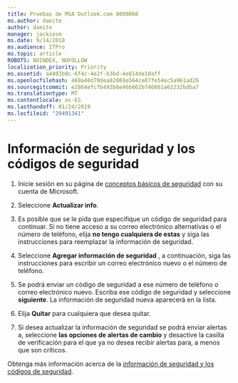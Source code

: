 ```yaml
---
title: Pruebas de MSA Outlook.com 8000060
ms.author: daeite
author: daeite
manager: jackiesm
ms.date: 9/14/2018
ms.audience: ITPro
ms.topic: article
ROBOTS: NOINDEX, NOFOLLOW
localization_priority: Priority
ms.assetid: a4403b0c-6f4c-4e2f-b3bd-4e814de10aff
ms.openlocfilehash: 469a48d70dea82069a564ce87fe54ec5a961ad26
ms.sourcegitcommit: e2864efcfb493b6e46b662b746661a61232bdba7
ms.translationtype: MT
ms.contentlocale: es-ES
ms.lasthandoff: 01/24/2019
ms.locfileid: "29491341"
---
```

# <a name="security-info-and-security-codes"></a>Información de seguridad y los códigos de seguridad

1. Inicie sesión en su página de [conceptos básicos de seguridad](https://account.microsoft.com/security) con su cuenta de Microsoft. 
    
2. Seleccione **Actualizar info**. 
    
3. Es posible que se le pida que especifique un código de seguridad para continuar. Si no tiene acceso a su correo electrónico alternativas o el número de teléfono, elija **no tengo cualquiera de estas** y siga las instrucciones para reemplazar la información de seguridad. 
    
4. Seleccione **Agregar información de seguridad** , a continuación, siga las instrucciones para escribir un correo electrónico nuevo o el número de teléfono. 
    
5. Se podrá enviar un código de seguridad a ese número de teléfono o correo electrónico nuevo. Escriba ese código de seguridad y seleccione **siguiente**. La información de seguridad nueva aparecerá en la lista. 
    
6. Elija **Quitar** para cualquiera que desea quitar. 
    
7. Si desea actualizar la información de seguridad se podrá enviar alertas a, seleccione **las opciones de alertas de cambio** y desactive la casilla de verificación para el que ya no desea recibir alertas para, a menos que son críticos. 
    
Obtenga más información acerca de la [información de seguridad y los códigos de seguridad](https://support.microsoft.com/help/12428/).
  

